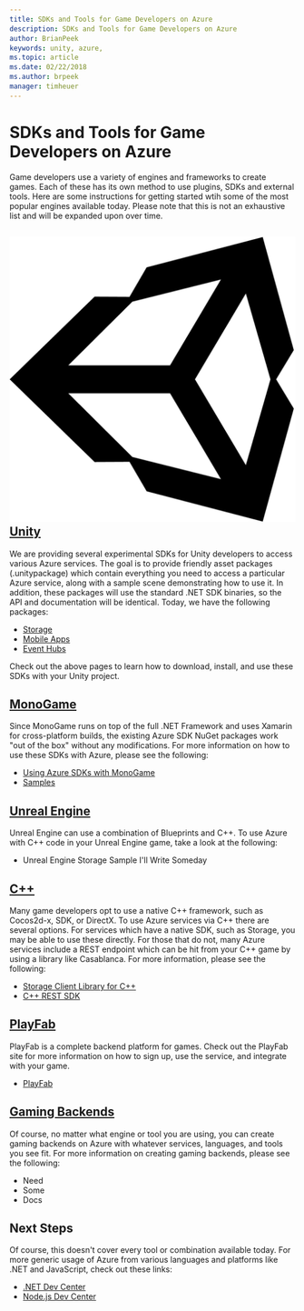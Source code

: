```yaml
---
title: SDKs and Tools for Game Developers on Azure
description: SDKs and Tools for Game Developers on Azure
author: BrianPeek
keywords: unity, azure,
ms.topic: article
ms.date: 02/22/2018
ms.author: brpeek
manager: timheuer
---
```

# SDKs and Tools for Game Developers on Azure

Game developers use a variety of engines and frameworks to create games.  Each of these has its own method to use plugins, SDKs and external tools.  Here are some instructions for getting started wtih some of the most popular engines available today. Please note that this is not an exhaustive list and will be expanded upon over time.

## [![](media/unity.png)Unity](#tab/unity)

We are providing several experimental SDKs for Unity developers to access various Azure services.  The goal is to provide friendly asset packages (.unitypackage) which contain everything you need to access a particular Azure service, along with a sample scene demonstrating how to use it.  In addition, these packages will use the standard .NET SDK binaries, so the API and documentation will be identical.  Today, we have the following packages:

* [Storage](unity/azure-storage-unity)
* [Mobile Apps](unity/azure-mobile-apps-unity)
* [Event Hubs](unity/azure-event-hubs)

Check out the above pages to learn how to download, install, and use these SDKs with your Unity project.

## [MonoGame](#tab/monogame)

Since MonoGame runs on top of the full .NET Framework and uses Xamarin for cross-platform builds, the existing Azure SDK NuGet packages work "out of the box" without any modifications.  For more information on how to use these SDKs with Azure, please see the following:

* [Using Azure SDKs with MonoGame](monogame/azure-monogame)
* [Samples](https://aka.ms/azsamples-monogame)

## [Unreal Engine](#tab/unreal)

Unreal Engine can use a combination of Blueprints and C++.  To use Azure with C++ code in your Unreal Engine game, take a look at the following:

* Unreal Engine Storage Sample I'll Write Someday

## [C++](#tab/cpp)

Many game developers opt to use a native C++ framework, such as Cocos2d-x, SDK, or DirectX.  To use Azure services via C++ there are several options.  For services which have a native SDK, such as Storage, you may be able to use these directly.  For those that do not, many Azure services include a REST endpoint which can be hit from your C++ game by using a library like Casablanca.  For more information, please see the following:

* [Storage Client Library for C++](https://github.com/Azure/azure-storage-cpp)
* [C++ REST SDK](https://github.com/Microsoft/cpprestsdk)

## [PlayFab](#tab/playfab)

PlayFab is a complete backend platform for games.  Check out the PlayFab site for more information on how to sign up, use the service, and integrate with your game.

* [PlayFab](https://playfab.com/)

## [Gaming Backends](#tab/backend)

Of course, no matter what engine or tool you are using, you can create gaming backends on Azure with whatever services, languages, and tools you see fit.  For more information on creating gaming backends, please see the following:

* Need
* Some
* Docs

## Next Steps

Of course, this doesn't cover every tool or combination available today.  For more generic usage of Azure from various languages and platforms like .NET and JavaScript, check out these links:

* [.NET Dev Center](https://aka.ms/netdevcenter)
* [Node.js Dev Center](https://aka.ms/nodedevcenter)
